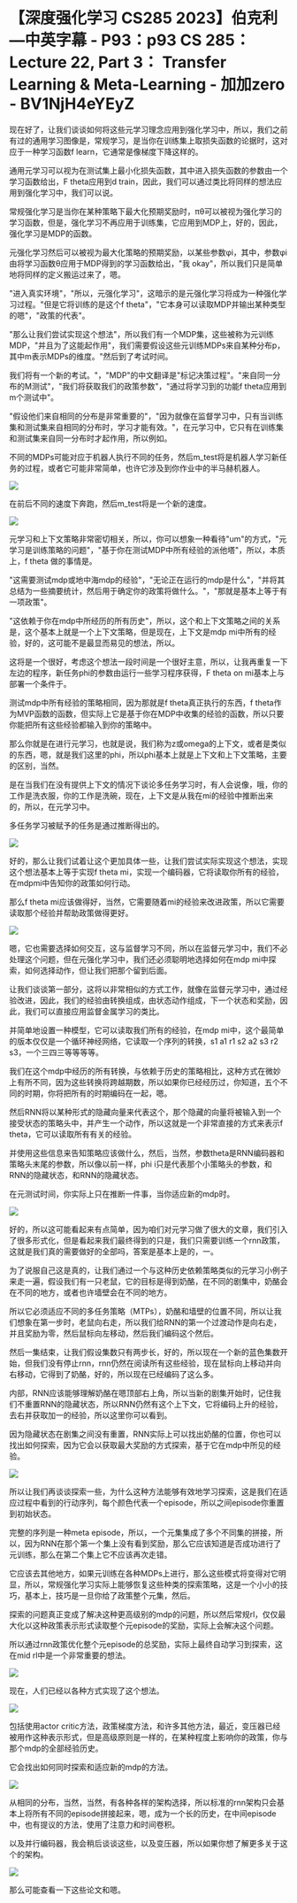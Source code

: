 # 【深度强化学习 CS285 2023】伯克利—中英字幕 - P93：p93 CS 285： Lecture 22, Part 3： Transfer Learning & Meta-Learning - 加加zero - BV1NjH4eYEyZ

现在好了，让我们谈谈如何将这些元学习理念应用到强化学习中，所以，我们之前有过的通用学习图像是，常规学习，是当你在训练集上取损失函数的论据时，这对应于一种学习函数f learn，它通常是像梯度下降这样的。

通用元学习可以视为在测试集上最小化损失函数，其中进入损失函数的参数由一个学习函数给出，F theta应用到d train，因此，我们可以通过类比将同样的想法应用到强化学习中，我们可以说。

常规强化学习是当你在某种策略下最大化预期奖励时，πθ可以被视为强化学习的学习函数，但是，强化学习不再应用于训练集，它应用到MDP上，好的，因此，强化学习是MDP的函数。

元强化学习然后可以被视为最大化策略的预期奖励，以某些参数φi，其中，参数φi由将学习函数θ应用于MDP得到的学习函数给出，"我 okay"，所以我们只是简单地将同样的定义搬运过来了，嗯。

"进入真实环境"，"所以，元强化学习"，这暗示的是元强化学习将成为一种强化学习过程。"但是它将训练的是这个f theta"，"它本身可以读取MDP并输出某种类型的嗯"，"政策的代表"。

"那么让我们尝试实现这个想法"，所以我们有一个MDP集，这些被称为元训练MDP，"并且为了这能起作用"，我们需要假设这些元训练MDPs来自某种分布p，其中m表示MDPs的维度。"然后到了考试时间。

我们将有一个新的考试。"，"MDP"的中文翻译是"标记决策过程"。"来自同一分布的M测试"，"我们将获取我们的政策参数"，"通过将学习到的功能f theta应用到m个测试中"。

"假设他们来自相同的分布是非常重要的"，"因为就像在监督学习中，只有当训练集和测试集来自相同的分布时，学习才能有效。"，在元学习中，它只有在训练集和测试集来自同一分布时才起作用，所以例如。

不同的MDPs可能对应于机器人执行不同的任务，然后m_test将是机器人学习新任务的过程，或者它可能非常简单，也许它涉及到你作业中的半马赫机器人。



![](img/d2884d0b28174d20b1865249346fc611_1.png)

在前后不同的速度下奔跑，然后m_test将是一个新的速度。

![](img/d2884d0b28174d20b1865249346fc611_3.png)

元学习和上下文策略非常密切相关，所以，你可以想象一种看待"um"的方式，"元学习是训练策略的问题"，"基于你在测试MDP中所有经验的派他塔"，所以，本质上，f theta 做的事情是。

"这需要测试mdp或地中海mdp的经验"，"无论正在运行的mdp是什么"，"并将其总结为一些摘要统计，然后用于确定你的政策将做什么。"，"那就是基本上等于有一项政策"。

"这依赖于你在mdp中所经历的所有历史"，所以，这个和上下文策略之间的关系是，这个基本上就是一个上下文策略，但是现在，上下文是mdp mi中所有的经验，好的，这可能不是最显而易见的想法，所以。

这将是一个很好，考虑这个想法一段时间是一个很好主意，所以，让我再重复一下左边的程序，新任务phi的参数由运行一些学习程序获得，F theta on mi基本上与部署一个条件于。

测试mdp中所有经验的策略相同，因为那就是f theta真正执行的东西，f theta作为MVP函数的函数，但实际上它是基于你在MDP中收集的经验的函数，所以只要你能把所有这些经验都输入到你的策略中。

那么你就是在进行元学习，也就是说，我们称为z或omega的上下文，或者是类似的东西，嗯，就是我们这里的phi，所以phi基本上就是上下文和上下文策略，主要的区别，当然。

是在当我们在没有提供上下文的情况下谈论多任务学习时，有人会说像，哦，你的工作是洗衣服，你的工作是洗碗，现在，上下文是从我在mi的经验中推断出来的，所以，在元学习中。

多任务学习被赋予的任务是通过推断得出的。

![](img/d2884d0b28174d20b1865249346fc611_5.png)

好的，那么让我们试着让这个更加具体一些，让我们尝试实际实现这个想法，实现这个想法基本上等于实现f theta mi，实现一个编码器，它将读取你所有的经验，在mdpmi中告知你的政策如何行动。

那么f theta mi应该做得好，当然，它需要随着mi的经验来改进政策，所以它需要读取那个经验并帮助政策做得更好。



![](img/d2884d0b28174d20b1865249346fc611_7.png)

嗯，它也需要选择如何交互，这与监督学习不同，所以在监督元学习中，我们不必处理这个问题，但在元强化学习中，我们还必须聪明地选择如何在mdp mi中探索，如何选择动作，但让我们把那个留到后面。

让我们谈谈第一部分，这将以非常相似的方式工作，就像在监督元学习中，通过经验改进，因此，我们的经验由转换组成，由状态动作组成，下一个状态和奖励，因此，我们可以直接应用监督金属学习的类比。

并简单地设置一种模型，它可以读取我们所有的经验，在mdp mi中，这个最简单的版本仅仅是一个循环神经网络，它读取一个序列的转换，s1 a1 r1 s2 a2 s3 r2 s3，一个三四三等等等等。

我们在这个mdp中经历的所有转换，与依赖于历史的策略相比，这种方式在微妙上有所不同，因为这些转换将跨越期数，所以如果你已经经历过，你知道，五个不同的时期，你将把所有的时期编码在一起，嗯。

然后RNN将以某种形式的隐藏向量来代表这个，那个隐藏的向量将被输入到一个接受状态的策略头中，并产生一个动作，所以这就是一个非常直接的方式来表示f theta，它可以读取所有有关的经验。

并使用这些信息来告知策略应该做什么，然后，当然，参数theta是RNN编码器和策略头末尾的参数，所以像以前一样，phi i只是代表那个小策略头的参数，和RNN的隐藏状态，和RNN的隐藏状态。

在元测试时间，你实际上只在推断一件事，当你适应新的mdp时。

![](img/d2884d0b28174d20b1865249346fc611_9.png)

好的，所以这可能看起来有点简单，因为咱们对元学习做了很大的文章，我们引入了很多形式化，但是看起来我们最终得到的只是，我们只需要训练一个rnn政策，这就是我们真的需要做好的全部吗，答案是基本上是的，一。

为了说服自己这是真的，让我们通过一个与这种历史依赖策略类似的元学习小例子来走一遍，假设我们有一只老鼠，它的目标是得到奶酪，在不同的剧集中，奶酪会在不同的地方，或者也许墙壁会在不同的地方。

所以它必须适应不同的多任务策略（MTPs），奶酪和墙壁的位置不同，所以让我们想象在第一步时，老鼠向右走，所以我们给RNN的第一个过渡动作是向右走，并且奖励为零，然后鼠标向左移动，然后我们编码这个然后。

然后一集结束，让我们假设集数只有两步长，好的，所以现在一个新的蓝色集数开始，但我们没有停止rnn，rnn仍然在阅读所有这些经验，现在鼠标向上移动并向右移动，它得到了奶酪，好的，所以现在已经编码了这么多。

内部，RNN应该能够理解奶酪在嗯顶部右上角，所以当新的剧集开始时，记住我们不重置RNN的隐藏状态，所以RNN仍然有这个上下文，它将编码上升的经验，去右并获取加一的经验，所以这里你可以看到。

因为隐藏状态在剧集之间没有重置，RNN实际上可以找出奶酪的位置，你也可以找出如何探索，因为它会以获取最大奖励的方式探索，基于它在mdp中所见的经验。



![](img/d2884d0b28174d20b1865249346fc611_11.png)

所以让我们再谈谈探索一些，为什么这种方法能够有效地学习探索，这是我们在适应过程中看到的行动序列，每个颜色代表一个episode，所以之间episode你重置到初始状态。

完整的序列是一种meta episode，所以，一个元集集成了多个不同集的拼接，所以，因为RNN在那个第一个集上没有看到奖励，那么它应该知道是否成功进行了元训练，那么在第二个集上它不应该再次走错。

它应该去其他地方，如果元训练在各种MDPs上进行，那么这些模式将变得对它明显，所以，常规强化学习实际上能够恢复这些种类的探索策略，这是一个小小的技巧，基本上，技巧是一旦你给了政策整个元集，然后。

探索的问题真正变成了解决这种更高级别的mdp的问题，所以然后常规rl，仅仅最大化以这种政策表示形式读取整个元episode的奖励，实际上会解决这个问题。

所以通过rnn政策优化整个元episode的总奖励，实际上最终自动学习到探索，这在mid rl中是一个非常重要的想法。



![](img/d2884d0b28174d20b1865249346fc611_13.png)

现在，人们已经以各种方式实现了这个想法。

![](img/d2884d0b28174d20b1865249346fc611_15.png)

包括使用actor critic方法，政策梯度方法，和许多其他方法，最近，变压器已经被用作这种表示形式，但是高级原则是一样的，在某种程度上影响你的政策，你与那个mdp的全部经验历史。

它会找出如何同时探索和适应新的mdp的方法。

![](img/d2884d0b28174d20b1865249346fc611_17.png)

从相同的分布，当然，当然，有各种各样的架构选择，所以标准的rnn架构只会基本上将所有不同的episode拼接起来，嗯，成为一个长的历史，在中间episode中，也有提议的方法，使用了注意力和时间卷积。

以及并行编码器，我会稍后谈谈这些，以及变压器，所以如果你想了解更多关于这个的架构。

![](img/d2884d0b28174d20b1865249346fc611_19.png)

那么可能查看一下这些论文和嗯。
